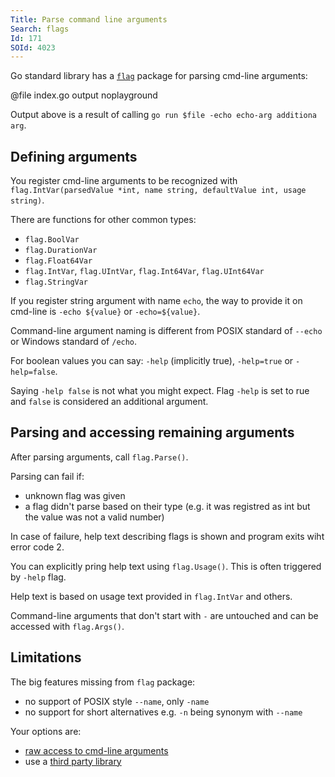 ```yaml
---
Title: Parse command line arguments
Search: flags
Id: 171
SOId: 4023
---
```

Go standard library has a [`flag`](https://golang.org/pkg/flag/) package for parsing cmd-line arguments:

@file index.go output noplayground

Output above is a result of calling `go run $file -echo echo-arg additiona arg`.

## Defining arguments

You register cmd-line arguments to be recognized with `flag.IntVar(parsedValue *int, name string, defaultValue int, usage string)`.

There are functions for other common types:
* `flag.BoolVar`
* `flag.DurationVar`
* `flag.Float64Var`
* `flag.IntVar`, `flag.UIntVar`, `flag.Int64Var`, `flag.UInt64Var`
* `flag.StringVar`

If you register string argument with name `echo`, the way to provide it on cmd-line is `-echo ${value}` or `-echo=${value}`.

Command-line argument naming is different from POSIX standard of `--echo` or Windows standard of `/echo`.

For boolean values you can say: `-help` (implicitly true), `-help=true` or `-help=false`.

Saying `-help false` is not what you might expect. Flag `-help` is set to rue and `false` is considered an additional argument.

## Parsing and accessing remaining arguments

After parsing arguments, call `flag.Parse()`.

Parsing can fail if:
* unknown flag was given
* a flag didn't parse based on their type (e.g. it was registred as int but the value was not a valid number)

In case of failure, help text describing flags is shown and program exits wiht error code 2.

You can explicitly pring help text using `flag.Usage()`. This is often triggered by `-help` flag.

Help text is based on usage text provided in `flag.IntVar` and others.

Command-line arguments that don't start with `-` are untouched and can be accessed with `flag.Args()`.

## Limitations

The big features missing from `flag` package:
* no support of POSIX style `--name`, only `-name`
* no support for short alternatives e.g. `-n` being synonym with `--name`

Your options are:
* [raw access to cmd-line arguments](172)
* use a [third party library](173)
